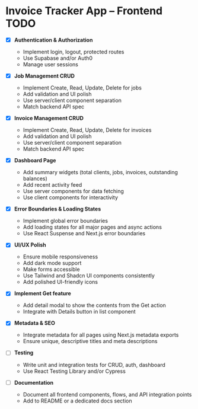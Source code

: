 # Invoice Tracker App – Frontend TODO

- [x] **Authentication & Authorization**

  - Implement login, logout, protected routes
  - Use Supabase and/or Auth0
  - Manage user sessions

- [x] **Job Management CRUD**

  - Implement Create, Read, Update, Delete for jobs
  - Add validation and UI polish
  - Use server/client component separation
  - Match backend API spec

- [x] **Invoice Management CRUD**

  - Implement Create, Read, Update, Delete for invoices
  - Add validation and UI polish
  - Use server/client component separation
  - Match backend API spec

- [x] **Dashboard Page**

  - Add summary widgets (total clients, jobs, invoices, outstanding balances)
  - Add recent activity feed
  - Use server components for data fetching
  - Use client components for interactivity

- [x] **Error Boundaries & Loading States**

  - Implement global error boundaries
  - Add loading states for all major pages and async actions
  - Use React Suspense and Next.js error boundaries

- [x] **UI/UX Polish**

  - Ensure mobile responsiveness
  - Add dark mode support
  - Make forms accessible
  - Use Tailwind and Shadcn UI components consistently
  - Add polished UI-friendly icons

- [x] **Implement Get feature**

  - Add detail modal to show the contents from the Get action
  - Integrate with Details button in list component

- [x] **Metadata & SEO**

  - Integrate metadata for all pages using Next.js metadata exports
  - Ensure unique, descriptive titles and meta descriptions

- [ ] **Testing**

  - Write unit and integration tests for CRUD, auth, dashboard
  - Use React Testing Library and/or Cypress

- [ ] **Documentation**
  - Document all frontend components, flows, and API integration points
  - Add to README or a dedicated docs section
